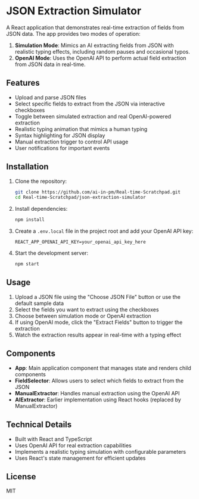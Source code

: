 # JSON Extraction Simulator

A React application that demonstrates real-time extraction of fields from JSON data. The app provides two modes of operation:

1. **Simulation Mode**: Mimics an AI extracting fields from JSON with realistic typing effects, including random pauses and occasional typos.
2. **OpenAI Mode**: Uses the OpenAI API to perform actual field extraction from JSON data in real-time.

## Features

- Upload and parse JSON files
- Select specific fields to extract from the JSON via interactive checkboxes
- Toggle between simulated extraction and real OpenAI-powered extraction
- Realistic typing animation that mimics a human typing
- Syntax highlighting for JSON display
- Manual extraction trigger to control API usage
- User notifications for important events

## Installation

1. Clone the repository:
   ```bash
   git clone https://github.com/ai-in-pm/Real-time-Scratchpad.git
   cd Real-time-Scratchpad/json-extraction-simulator
   ```

2. Install dependencies:
   ```bash
   npm install
   ```

3. Create a `.env.local` file in the project root and add your OpenAI API key:
   ```
   REACT_APP_OPENAI_API_KEY=your_openai_api_key_here
   ```

4. Start the development server:
   ```bash
   npm start
   ```

## Usage

1. Upload a JSON file using the "Choose JSON File" button or use the default sample data
2. Select the fields you want to extract using the checkboxes
3. Choose between simulation mode or OpenAI extraction
4. If using OpenAI mode, click the "Extract Fields" button to trigger the extraction
5. Watch the extraction results appear in real-time with a typing effect

## Components

- **App**: Main application component that manages state and renders child components
- **FieldSelector**: Allows users to select which fields to extract from the JSON
- **ManualExtractor**: Handles manual extraction using the OpenAI API
- **AIExtractor**: Earlier implementation using React hooks (replaced by ManualExtractor)

## Technical Details

- Built with React and TypeScript
- Uses OpenAI API for real extraction capabilities
- Implements a realistic typing simulation with configurable parameters
- Uses React's state management for efficient updates

## License

MIT
